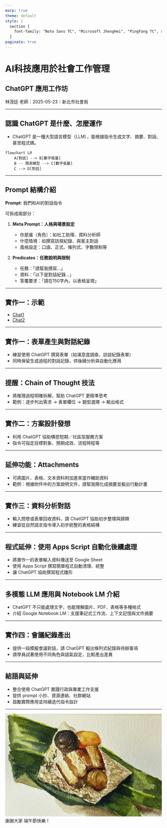 ```yaml
---
marp: true
theme: default
style: |
  section {
    font-family: "Noto Sans TC", "Microsoft JhengHei", "PingFang TC", sans-serif;
  }
paginate: true
---
```


# AI科技應用於社會工作管理  
## ChatGPT 應用工作坊

林茂廷 老師｜2025-05-23｜新北市社會局

---

## 認識 ChatGPT 是什麼、怎麼運作

- ChatGPT 是一種大型語言模型（LLM），能根據指令生成文字、摘要、對話、甚至程式碼。
  
```mermaid
flowchart LR
    A[對話] --> B[數字張量]
    B -- 預測模型 --> C[數字張量]
    C --> D[對話]
```

---

## Prompt 結構介紹

**Prompt**: 我們和AI的對話指令

可拆成兩部分：

1. **Meta Prompt：人格與場景設定**
   - 你是誰（角色）：如社工助理、資料分析師
   - 什麼情境：如撰寫訪視紀錄、與案主對話
   - 風格設定：口語、正式、條列式、字數限制等

2. **Predicates：任務說明與限制**
   - 任務：「請幫我撰寫...」
   - 資料：「以下是對話紀錄...」
   - 答覆要求：「請在150字內，以表格呈現」

---

## 實作一：示範
  
- [Chat1](https://chatgpt.com/share/682fa775-7120-800e-b101-7b1e8cc4f8af)
- [Chat2](https://chatgpt.com/share/682fa7c5-64e8-800e-82e5-ed827ebece25)

---

## 實作一：表單產生與對話紀錄

- 練習使用 ChatGPT 撰寫表單（如滿意度調查、訪談紀錄表單）
- 同時保留生成過程的對話記錄，供後續分析與自動化應用

---

## 提醒：Chain of Thought 技法

- 將推理過程明確拆解，幫助 ChatGPT 更精準思考
- 範例：逐步列出需求 → 表單欄位 → 題型選擇 → 輸出格式

---

## 實作二：方案設計發想

- 利用 ChatGPT 協助構思短期／社區型服務方案
- 指令可指定目標對象、預期成效、流程時程等

---

## 延伸功能：Attachments

- 可將圖片、表格、文本資料附加進來當作輔助資料
- 範例：根據附件中的方案說明文件，請幫我簡化成摘要並擬出行動計畫

---

## 實作三：資料分析對話

- 輸入問卷或表單回收資料，請 ChatGPT 協助初步整理與歸類
- 練習從自然語言指令導入初步統整的表格結構

---

## 程式延伸：使用 Apps Script 自動化後續處理

- 將實作一的表單輸入資料傳送至 Google Sheet
- 使用 Apps Script 撰寫簡單程式自動清理、統整
- 讓 ChatGPT 協助撰寫程式雛形

---

## 多模態 LLM 應用與 Notebook LM 介紹

- ChatGPT 不只能處理文字，也能理解圖片、PDF、表格等多種格式
- 介紹 Google Notebook LM：支援筆記式工作流、上下文記憶與文件摘要

---

## 實作四：會議紀錄產出

- 提供一段模擬會議對話，請 ChatGPT 擬出條列式紀錄與待辦事項
- 請學員試著使用不同角色與語氣設定，比較產出差異

---

## 結語與延伸

- 整合使用 ChatGPT 實踐行政與專業工作支援
- 提供 prompt 小抄、資源連結、社群網站
- 鼓勵實際應用並持續迭代指令設計

---

![](../img/rice-dumpling.jpg)
謝謝大家 端午節快樂！